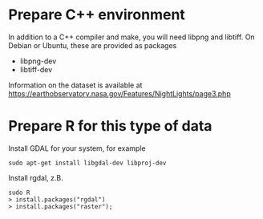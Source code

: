 # Prepare C++ environment

In addition to a C++ compiler and make, you will need libpng and libtiff.
On Debian or Ubuntu, these are provided as packages

- libpng-dev
- libtiff-dev

Information on the dataset is available at
<https://earthobservatory.nasa.gov/Features/NightLights/page3.php>



# Prepare R for this type of data

Install GDAL for your system, for example

	sudo apt-get install libgdal-dev libproj-dev

Install rgdal, z.B.

	sudo R
	> install.packages("rgdal")
	> install.packages("raster");


